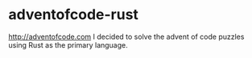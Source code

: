# adventofcode-rust
http://adventofcode.com I decided to solve the advent of code puzzles using Rust as the primary language.
